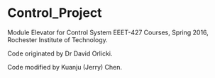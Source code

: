 # Control_Project

Module Elevator for Control System EEET-427 Courses, Spring 2016, Rochester Institute of Technology.

Code originated by Dr David Orlicki. 

Code modified by Kuanju (Jerry) Chen.
